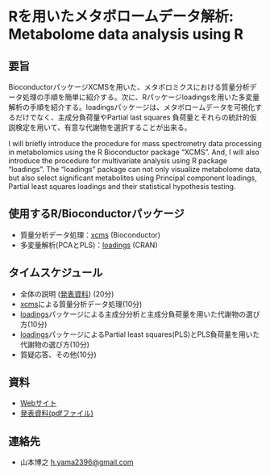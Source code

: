 # Rを用いたメタボロームデータ解析: Metabolome data analysis using R

## 要旨

BioconductorパッケージXCMSを用いた、メタボロミクスにおける質量分析データ処理の手順を簡単に紹介する。次に、Rパッケージloadingsを用いた多変量解析の手順を紹介する。loadingsパッケージは、メタボロームデータを可視化するだけでなく、主成分負荷量やPartial last squares 負荷量とそれらの統計的仮説検定を用いて、有意な代謝物を選択することが出来る。

I will briefly introduce the procedure for mass spectrometry data processing in metabolomics using the R Bioconductor package “XCMS”. And, I will also introduce the procedure for multivariate analysis using R package “loadings”. The “loadings” package can not only visualize metabolome data, but also select significant metabolites using Principal component loadings, Partial least squares loadings and their statistical hypothesis testing.

## 使用するR/Bioconductorパッケージ

- 質量分析データ処理：<a href="https://bioconductor.org/packages/release/bioc/html/xcms.html">xcms</a> (Bioconductor)
- 多変量解析(PCAとPLS)：<a href="https://cran.r-project.org/web/packages/loadings/index.html">loadings</a> (CRAN)

## タイムスケジュール

- 全体の説明 (<a href="https://github.com/hiroyukiyamamoto/metabolomeanalysisworkshop/blob/master/vignettes/%E7%99%BA%E8%A1%A8%E8%B3%87%E6%96%99.pdf">発表資料</a>) (20分)
- <a href="https://bioconductor.org/packages/release/bioc/html/xcms.html">xcms</a>による質量分析データ処理(10分)
- <a href="https://cran.r-project.org/web/packages/loadings/index.html">loadings</a>パッケージによる主成分分析と主成分負荷量を用いた代謝物の選び方(10分)
- <a href="https://cran.r-project.org/web/packages/loadings/index.html">loadings</a>パッケージによるPartial least squares(PLS)とPLS負荷量を用いた代謝物の選び方(10分)
- 質疑応答、その他(10分)

## 資料

- <a href="https://hiroyukiyamamoto.github.io/metabolomeanalysisworkshop">Webサイト</a>
- <a href="https://github.com/hiroyukiyamamoto/metabolomeanalysisworkshop/blob/master/vignettes/%E7%99%BA%E8%A1%A8%E8%B3%87%E6%96%99.pdf">発表資料(pdfファイル)</a>

## 連絡先

- 山本博之 h.yama2396@gmail.com
